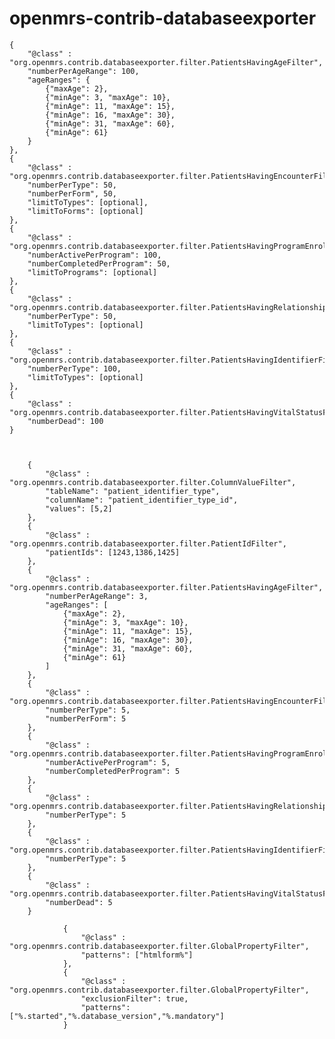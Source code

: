 openmrs-contrib-databaseexporter
================================

	{
		"@class" : "org.openmrs.contrib.databaseexporter.filter.PatientsHavingAgeFilter",
		"numberPerAgeRange": 100,
		"ageRanges": {
			{"maxAge": 2},
			{"minAge": 3, "maxAge": 10},
			{"minAge": 11, "maxAge": 15},
			{"minAge": 16, "maxAge": 30},
			{"minAge": 31, "maxAge": 60},
			{"minAge": 61}
		}
	},
	{
		"@class" : "org.openmrs.contrib.databaseexporter.filter.PatientsHavingEncounterFilter",
		"numberPerType": 50,
		"numberPerForm", 50,
		"limitToTypes": [optional],
		"limitToForms": [optional]
	},
	{
		"@class" : "org.openmrs.contrib.databaseexporter.filter.PatientsHavingProgramEnrollmentFilter",
		"numberActivePerProgram": 100,
		"numberCompletedPerProgram": 50,
		"limitToPrograms": [optional]
	},
	{
		"@class" : "org.openmrs.contrib.databaseexporter.filter.PatientsHavingRelationshipFilter",
		"numberPerType": 50,
		"limitToTypes": [optional]
	},
	{
		"@class" : "org.openmrs.contrib.databaseexporter.filter.PatientsHavingIdentifierFilter",
		"numberPerType": 100,
		"limitToTypes": [optional]
	},
	{
		"@class" : "org.openmrs.contrib.databaseexporter.filter.PatientsHavingVitalStatusFilter",
		"numberDead": 100
	}



		{
			"@class" : "org.openmrs.contrib.databaseexporter.filter.ColumnValueFilter",
			"tableName": "patient_identifier_type",
			"columnName": "patient_identifier_type_id",
			"values": [5,2]
		},
		{
			"@class" : "org.openmrs.contrib.databaseexporter.filter.PatientIdFilter",
			"patientIds": [1243,1386,1425]
		},
		{
			"@class" : "org.openmrs.contrib.databaseexporter.filter.PatientsHavingAgeFilter",
			"numberPerAgeRange": 3,
			"ageRanges": [
				{"maxAge": 2},
				{"minAge": 3, "maxAge": 10},
				{"minAge": 11, "maxAge": 15},
				{"minAge": 16, "maxAge": 30},
				{"minAge": 31, "maxAge": 60},
				{"minAge": 61}
			]
		},
		{
			"@class" : "org.openmrs.contrib.databaseexporter.filter.PatientsHavingEncounterFilter",
			"numberPerType": 5,
			"numberPerForm": 5
		},
		{
			"@class" : "org.openmrs.contrib.databaseexporter.filter.PatientsHavingProgramEnrollmentFilter",
			"numberActivePerProgram": 5,
			"numberCompletedPerProgram": 5
		},
		{
			"@class" : "org.openmrs.contrib.databaseexporter.filter.PatientsHavingRelationshipFilter",
			"numberPerType": 5
		},
		{
			"@class" : "org.openmrs.contrib.databaseexporter.filter.PatientsHavingIdentifierFilter",
			"numberPerType": 5
		},
		{
			"@class" : "org.openmrs.contrib.databaseexporter.filter.PatientsHavingVitalStatusFilter",
			"numberDead": 5
		}

				{
        			"@class" : "org.openmrs.contrib.databaseexporter.filter.GlobalPropertyFilter",
        			"patterns": ["htmlform%"]
        		},
        		{
        			"@class" : "org.openmrs.contrib.databaseexporter.filter.GlobalPropertyFilter",
        			"exclusionFilter": true,
        			"patterns": ["%.started","%.database_version","%.mandatory"]
        		}